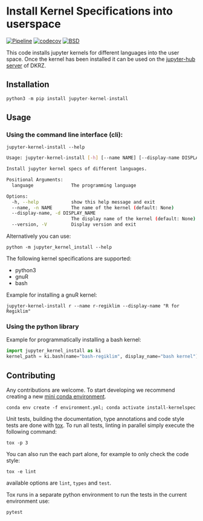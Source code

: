 # Install Kernel Specifications into userspace

[![Pipeline](https://github.com/FREVA-CLINT/install-kernelspec/actions/workflows/ci_job.yml/badge.svg)](https://github.com/FREVA-CLINT/install-kernelspec/actions)
[![codecov](https://codecov.io/gh/FREVA-CLINT/install-kernelspec/graph/badge.svg?token=90RyY5I9AI)](https://codecov.io/gh/FREVA-CLINT/install-kernelspec)
[![BSD](https://anaconda.org/conda-forge/freva/badges/license.svg)](https://github.com/FREVA-CLINT/install-kernelspec/LICENSE)

This code installs jupyter kernels for different languages into the user space.
Once the kernel has been installed it can be used on the [jupyter-hub server](https://jupyterhub.dkrz.de/)
of DKRZ.

## Installation
```python
python3 -m pip install jupyter-kernel-install
```

## Usage

### Using the command line interface (cli):

```console
jupyter-kernel-install --help
```

```bash
Usage: jupyter-kernel-install [-h] [--name NAME] [--display-name DISPLAY_NAME] [--version] language

Install jupyter kernel specs of different languages.

Positional Arguments:
  language              The programming language

Options:
  -h, --help            show this help message and exit
  --name, -n NAME       The name of the kernel (default: None)
  --display-name, -d DISPLAY_NAME
                        The display name of the kernel (default: None)
  --version, -V         Display version and exit
```
Alternatively you can use:

```console
python -m jupyter_kernel_install --help
```

The following kernel specifications are supported:
- python3
- gnuR
- bash

Example for installing a gnuR kernel:

```console
jupyter-kernel-install r --name r-regiklim --display-name "R for Regiklim"
```

### Using the python library

Example for programmatically installing a bash kernel:

```python
import jupyter_kernel_install as ki
kernel_path = ki.bash(name="bash-regiklim", display_name="bash kernel")
```

## Contributing
Any contributions are welcome. To start developing we recommend creating a new
[mini conda environment](https://docs.conda.io/projects/conda/en/latest/index.html).

```console
conda env create -f environment.yml; conda activate install-kernelspec
```
Unit tests, building the documentation, type annotations and code style tests
are done with [tox](https://tox.wiki/en/latest/). To run all tests, linting
in parallel simply execute the following command:

```console
tox -p 3
```
You can also run the each part alone, for example to only check the code style:

```console
tox -e lint
```
available options are ``lint``, ``types`` and ``test``.

Tox runs in a separate python environment to run the tests in the current
environment use:

```console
pytest
```

